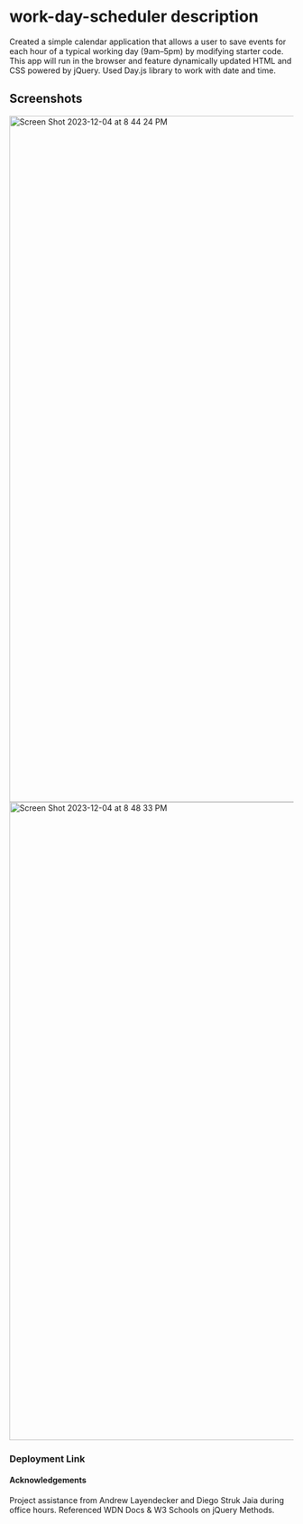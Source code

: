 # work-day-scheduler description 
Created a simple calendar application that allows a user to save events for each hour of a typical working day (9am–5pm) by modifying starter code. 
This app will run in the browser and feature dynamically updated HTML and CSS powered by jQuery. Used Day.js library to work with date and time. 

## Screenshots 
<img width="1216" alt="Screen Shot 2023-12-04 at 8 44 24 PM" src="https://github.com/cmfyoung/work-day-scheduler/assets/150183426/1c281c8e-4199-4e8f-bc18-bd507c6dd5df">

<img width="1131" alt="Screen Shot 2023-12-04 at 8 48 33 PM" src="https://github.com/cmfyoung/work-day-scheduler/assets/150183426/011e5ff6-0f87-4be8-b617-d98f66a73edf">

### Deployment Link

#### Acknowledgements
Project assistance from Andrew Layendecker and Diego Struk Jaia during office hours. Referenced WDN Docs & W3 Schools on jQuery Methods. 
